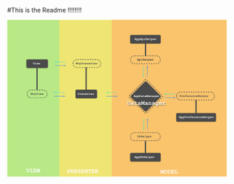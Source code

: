 #This is the Readme !!!!!!!!

![alt text](https://github.com/HadesPTIT/Bureno/blob/master/mvp_arch.png "MVP Architure")